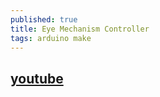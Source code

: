 ```yaml
---
published: true
title: Eye Mechanism Controller
tags: arduino make
---
```

## [youtube](https://www.youtube.com/watch?v=qd465T2zMNw)

